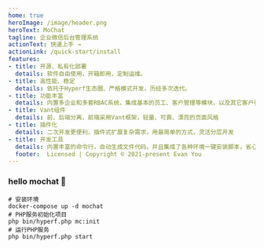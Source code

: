 ```yaml
---
home: true
heroImage: /image/header.png
heroText: MoChat
tagline: 企业微信后台管理系统
actionText: 快速上手 →
actionLink: /quick-start/install
features:
- title: 开源、私有化部署
  details: 软件自由使用，开箱即用，定制运维。
- title: 高性能、稳定
  details: 依托于Hyperf生态圈、严格模式开发，历经多次迭代。
- title: 功能丰富
  details: 内置多企业和多套RBAC系统，集成基本的员工、客户管理等模块，以及其它客户引流、分流、统计、监控等模块
- title: Vant组件
  details: 前、后端分离，前端采用Vant框架，轻量、可靠、漂亮的页面风格
- title: 插件化
  details: 二次开发更便利，插件式扩展复杂需求，用最简单的方式，灵活分层开发
- title: 开发工具
  details: 内置丰富的命令行，自动生成文件代码。并且集成了各种环境一键安装脚本，省心省力，快速上手
  footer:  Licensed | Copyright © 2021-present Evan You
---
```



### hello mochat :tada:
```shell
# 安装环境
docker-compose up -d mochat
# PHP服务初始化项目
php bin/hyperf.php mc:init
# 运行PHP服务
php bin/hyperf.php start
```
